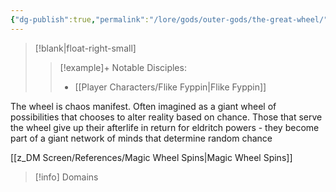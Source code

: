 ```yaml
---
{"dg-publish":true,"permalink":"/lore/gods/outer-gods/the-great-wheel/","tags":["God"]}
---
```


>[!blank|float-right-small]
>>[!example]+ Notable Disciples:
>>- [[Player Characters/Flike Fyppin\|Flike Fyppin]]


The wheel is chaos manifest. Often imagined as a giant wheel of possibilities that chooses to alter reality based on chance. Those that serve the wheel give up their afterlife in return for eldritch powers - they become part of a giant network of minds that determine random chance

[[z_DM Screen/References/Magic Wheel Spins\|Magic Wheel Spins]]

>[!info] Domains
>


